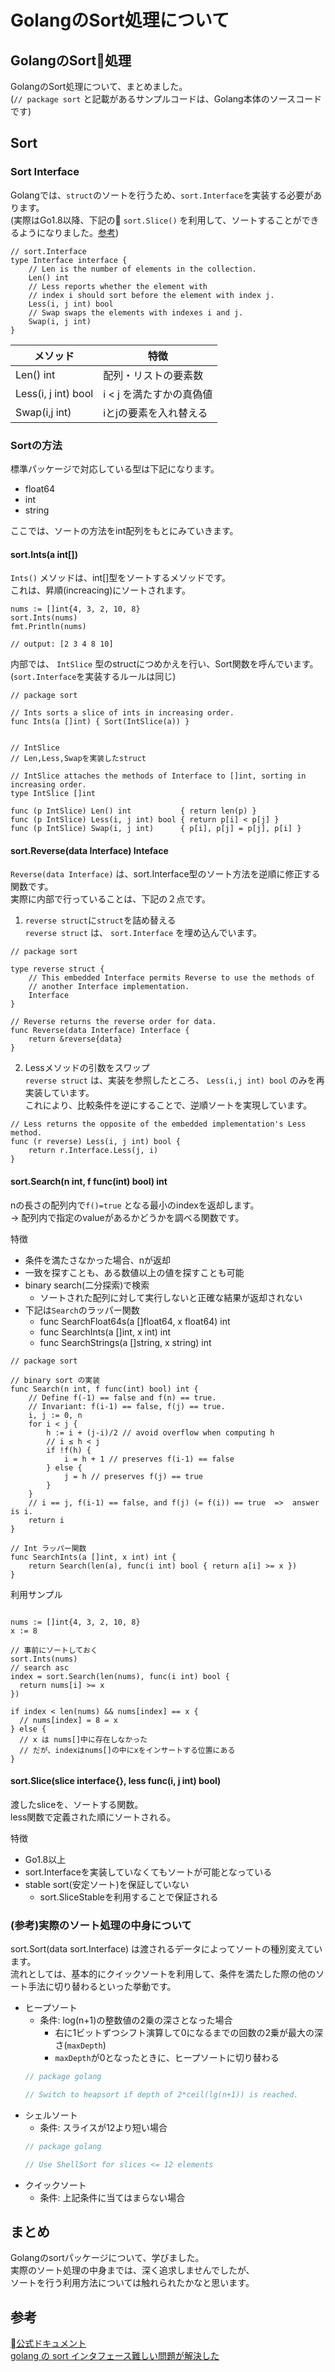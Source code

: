 # GolangのSort処理について

## GolangのSort処理
GolangのSort処理について、まとめました。  
(`// package sort` と記載があるサンプルコードは、Golang本体のソースコードです)

## Sort
### Sort Interface
Golangでは、`struct`のソートを行うため、`sort.Interface`を実装する必要があります。  
(実際はGo1.8以降、下記の `sort.Slice()` を利用して、ソートすることができるようになりました。[参考](https://tylerchr.blog/golang-18-whats-coming/))
  
```golang
// sort.Interface
type Interface interface {
    // Len is the number of elements in the collection.
    Len() int
    // Less reports whether the element with
    // index i should sort before the element with index j.
    Less(i, j int) bool
    // Swap swaps the elements with indexes i and j.
    Swap(i, j int)
}
```
| メソッド                | 特徴              |
|---------------------|-----------------|
| Len() int           | 配列・リストの要素数      |
| Less(i, j int) bool | i < j を満たすかの真偽値 |
| Swap(i,j int)       | iとjの要素を入れ替える    |

### Sortの方法
標準パッケージで対応している型は下記になります。
- float64
- int
- string

ここでは、ソートの方法をint配列をもとにみていきます。

#### sort.Ints(a int[])
`Ints()` メソッドは、int[]型をソートするメソッドです。  
これは、昇順(increacing)にソートされます。  
```golang
nums := []int{4, 3, 2, 10, 8}
sort.Ints(nums)
fmt.Println(nums)

// output: [2 3 4 8 10]
```

内部では、 `IntSlice` 型のstructにつめかえを行い、Sort関数を呼んでいます。  
(`sort.Interface`を実装するルールは同じ)
```golang
// package sort

// Ints sorts a slice of ints in increasing order.
func Ints(a []int) { Sort(IntSlice(a)) }


// IntSlice
// Len,Less,Swapを実装したstruct

// IntSlice attaches the methods of Interface to []int, sorting in increasing order.
type IntSlice []int

func (p IntSlice) Len() int           { return len(p) }
func (p IntSlice) Less(i, j int) bool { return p[i] < p[j] }
func (p IntSlice) Swap(i, j int)      { p[i], p[j] = p[j], p[i] }
```

#### sort.Reverse(data Interface) Inteface
`Reverse(data Interface)` は、sort.Interface型のソート方法を逆順に修正する関数です。  
実際に内部で行っていることは、下記の２点です。  
1. `reverse struct`に`struct`を詰め替える  
`reverse struct` は、 `sort.Interface` を埋め込んでいます。  
```golang
// package sort

type reverse struct {
	// This embedded Interface permits Reverse to use the methods of
	// another Interface implementation.
	Interface
}

// Reverse returns the reverse order for data.
func Reverse(data Interface) Interface {
	return &reverse{data}
}
```

2. Lessメソッドの引数をスワップ  
`reverse struct` は、実装を参照したところ、
`Less(i,j int) bool` のみを再実装しています。  
これにより、比較条件を逆にすることで、逆順ソートを実現しています。
```golang
// Less returns the opposite of the embedded implementation's Less method.
func (r reverse) Less(i, j int) bool {
	return r.Interface.Less(j, i)
}
```

#### sort.Search(n int, f func(int) bool) int
nの長さの配列内で`f()=true` となる最小のindexを返却します。  
→ 配列内で指定のvalueがあるかどうかを調べる関数です。  

特徴
- 条件を満たさなかった場合、nが返却
- 一致を探すことも、ある数値以上の値を探すことも可能
- binary search(二分探索)で検索
  - ソートされた配列に対して実行しないと正確な結果が返却されない
- 下記は`Search`のラッパー関数
  - func SearchFloat64s(a []float64, x float64) int
  - func SearchInts(a []int, x int) int
  - func SearchStrings(a []string, x string) int

```golang
// package sort

// binary sort の実装
func Search(n int, f func(int) bool) int {
	// Define f(-1) == false and f(n) == true.
	// Invariant: f(i-1) == false, f(j) == true.
	i, j := 0, n
	for i < j {
		h := i + (j-i)/2 // avoid overflow when computing h
		// i ≤ h < j
		if !f(h) {
			i = h + 1 // preserves f(i-1) == false
		} else {
			j = h // preserves f(j) == true
		}
	}
	// i == j, f(i-1) == false, and f(j) (= f(i)) == true  =>  answer is i.
	return i
}

// Int ラッパー関数
func SearchInts(a []int, x int) int {
	return Search(len(a), func(i int) bool { return a[i] >= x })
}
```

利用サンプル
```golang

nums := []int{4, 3, 2, 10, 8}
x := 8

// 事前にソートしておく
sort.Ints(nums)
// search asc
index = sort.Search(len(nums), func(i int) bool {
  return nums[i] >= x
})

if index < len(nums) && nums[index] == x {
  // nums[index] = 8 = x
} else {
  // x は nums[]中に存在しなかった
  // だが、indexはnums[]の中にxをインサートする位置にある
}
```

#### sort.Slice(slice interface{}, less func(i, j int) bool)
渡したsliceを、ソートする関数。  
less関数で定義された順にソートされる。  

特徴
- Go1.8以上
- sort.Interfaceを実装していなくてもソートが可能となっている
- stable sort(安定ソート)を保証していない
  - sort.SliceStableを利用することで保証される


### (参考)実際のソート処理の中身について
sort.Sort(data sort.Interface) は渡されるデータによってソートの種別変えています。  
流れとしては、基本的にクイックソートを利用して、条件を満たした際の他のソート手法に切り替わるといった挙動です。  

- ヒープソート
  - 条件: log(n+1)の整数値の2乗の深さとなった場合
    - 右に1ビットずつシフト演算して0になるまでの回数の2乗が最大の深さ(`maxDepth`)
    - `maxDepth`が0となったときに、ヒープソートに切り替わる
  ```go
  // package golang

  // Switch to heapsort if depth of 2*ceil(lg(n+1)) is reached.
  ```
- シェルソート
  - 条件: スライスが12より短い場合
  ```go
  // package golang

  // Use ShellSort for slices <= 12 elements
  ```
- クイックソート
  - 条件: 上記条件に当てはまらない場合


## まとめ
Golangのsortパッケージについて、学びました。  
実際のソート処理の中身までは、深く追求しませんでしたが、  
ソートを行う利用方法については触れられたかなと思います。

## 参考
[公式ドキュメント](https://golang.org/pkg/sort/)  
[golang の sort インタフェース難しい問題が解決した](http://mattn.kaoriya.net/software/lang/go/20161004092237.htm)  